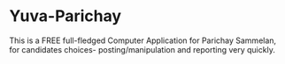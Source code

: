 # Yuva-Parichay
This is a FREE full-fledged Computer Application for Parichay Sammelan, for candidates choices-  posting/manipulation and reporting very quickly.
